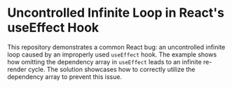 # Uncontrolled Infinite Loop in React's useEffect Hook

This repository demonstrates a common React bug: an uncontrolled infinite loop caused by an improperly used `useEffect` hook. The example shows how omitting the dependency array in `useEffect` leads to an infinite re-render cycle. The solution showcases how to correctly utilize the dependency array to prevent this issue.